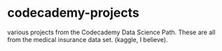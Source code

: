 # codecademy-projects
various projects from the Codecademy Data Science Path. These are all from the medical insurance data set. (kaggle, I believe).
